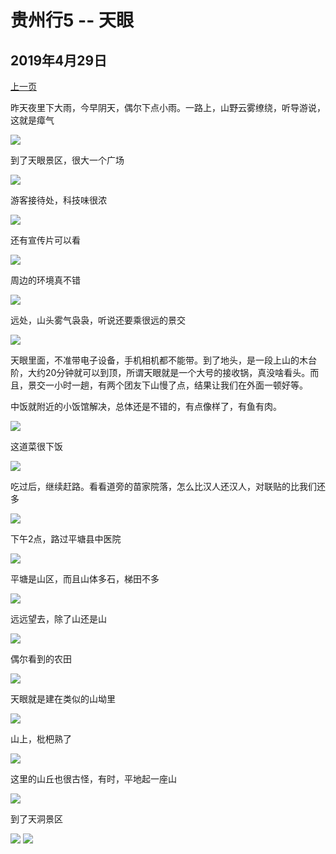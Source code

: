 贵州行5 -- 天眼
=======================

2019年4月29日
-----------------------

[上一页](/2019/04/28/贵州行4.html)

昨天夜里下大雨，今早阴天，偶尔下点小雨。一路上，山野云雾缭绕，听导游说，这就是瘴气

![]({{site.url}}/assets/blog-images/20190429/1-1.jpg)

到了天眼景区，很大一个广场

![]({{site.url}}/assets/blog-images/20190429/1-2.jpg)

游客接待处，科技味很浓

![]({{site.url}}/assets/blog-images/20190429/1-3.jpg)

还有宣传片可以看

![]({{site.url}}/assets/blog-images/20190429/1-4.jpg)

周边的环境真不错

![]({{site.url}}/assets/blog-images/20190429/1-5.jpg)

远处，山头雾气袅袅，听说还要乘很远的景交

![]({{site.url}}/assets/blog-images/20190429/1-6.jpg)

天眼里面，不准带电子设备，手机相机都不能带。到了地头，是一段上山的木台阶，大约20分钟就可以到顶，所谓天眼就是一个大号的接收锅，真没啥看头。而且，景交一小时一趟，有两个团友下山慢了点，结果让我们在外面一顿好等。

中饭就附近的小饭馆解决，总体还是不错的，有点像样了，有鱼有肉。

![]({{site.url}}/assets/blog-images/20190429/1-7.jpg)

这道菜很下饭

![]({{site.url}}/assets/blog-images/20190429/1-8.jpg)

吃过后，继续赶路。看看道旁的苗家院落，怎么比汉人还汉人，对联贴的比我们还多

![]({{site.url}}/assets/blog-images/20190429/1-9.jpg)

下午2点，路过平塘县中医院

![]({{site.url}}/assets/blog-images/20190429/1-10.jpg)

平塘是山区，而且山体多石，梯田不多

![]({{site.url}}/assets/blog-images/20190429/1-11.jpg)

远远望去，除了山还是山

![]({{site.url}}/assets/blog-images/20190429/1-12.jpg)

偶尔看到的农田

![]({{site.url}}/assets/blog-images/20190429/1-13.jpg)

天眼就是建在类似的山坳里

![]({{site.url}}/assets/blog-images/20190429/1-14.jpg)

山上，枇杷熟了

![]({{site.url}}/assets/blog-images/20190429/1-15.jpg)

这里的山丘也很古怪，有时，平地起一座山

![]({{site.url}}/assets/blog-images/20190429/1-16.jpg)

到了天洞景区

![]({{site.url}}/assets/blog-images/20190429/1-17.jpg)
![]({{site.url}}/assets/blog-images/20190429/1-18.jpg)
